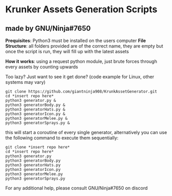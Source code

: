 # Krunker Assets Generation Scripts
## made by GNU/Ninja#7650

**Prequisites**: Python3 must be installed on the users computer
**File Structure**: all folders provided are of the correct name, they are empty but once the script is run, they will fill up with the latest assets

**How it works**: using a request python module, just brute forces through every assets by counting upwards

Too lazy? Just want to see it get done? (code example for Linux, other systems may vary)
```
git clone https://github.com/giantninja908/KrunkAssetGenerator.git
cd *insert repo here*
python3 generator.py &
python3 generatorBody.py &
python3 generatorHats.py &
python3 generatorIcon.py &
python3 generatorMelee.py &
python3 generatorSprays.py &
```
this will start a coroutine of every single generator, alternatively you can use the following command to execute them sequentially:
```
git clone *insert repo here*
cd *insert repo here*
python3 generator.py
python3 generatorBody.py
python3 generatorHats.py
python3 generatorIcon.py
python3 generatorMelee.py
python3 generatorSprays.py
```


For any additional help, please consult GNU/Ninja#7650 on discord
